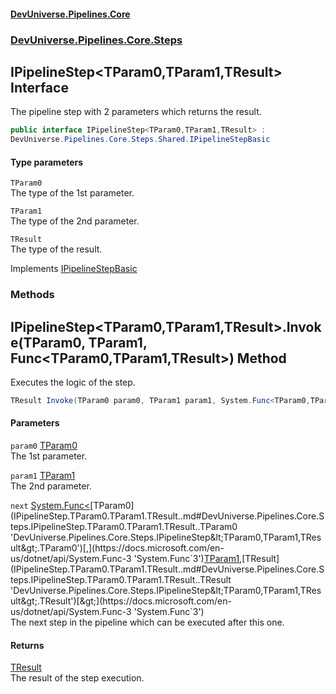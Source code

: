 #### [DevUniverse.Pipelines.Core](Pipelines.md 'Pipelines')
### [DevUniverse.Pipelines.Core.Steps](Pipelines.md#DevUniverse.Pipelines.Core.Steps 'DevUniverse.Pipelines.Core.Steps')
## IPipelineStep&lt;TParam0,TParam1,TResult&gt; Interface
The pipeline step with 2 parameters which returns the result.  
```csharp
public interface IPipelineStep<TParam0,TParam1,TResult> :
DevUniverse.Pipelines.Core.Steps.Shared.IPipelineStepBasic
```
#### Type parameters
<a name='DevUniverse.Pipelines.Core.Steps.IPipelineStep.TParam0.TParam1.TResult..TParam0'></a>
`TParam0`  
The type of the 1st parameter.
  
<a name='DevUniverse.Pipelines.Core.Steps.IPipelineStep.TParam0.TParam1.TResult..TParam1'></a>
`TParam1`  
The type of the 2nd parameter.
  
<a name='DevUniverse.Pipelines.Core.Steps.IPipelineStep.TParam0.TParam1.TResult..TResult'></a>
`TResult`  
The type of the result.
  

Implements [IPipelineStepBasic](IPipelineStepBasic.md 'DevUniverse.Pipelines.Core.Steps.Shared.IPipelineStepBasic')  
### Methods
<a name='DevUniverse.Pipelines.Core.Steps.IPipelineStep.TParam0.TParam1.TResult..Invoke(TParam0.TParam1.System.Func.TParam0.TParam1.TResult.)'></a>
## IPipelineStep&lt;TParam0,TParam1,TResult&gt;.Invoke(TParam0, TParam1, Func&lt;TParam0,TParam1,TResult&gt;) Method
Executes the logic of the step.  
```csharp
TResult Invoke(TParam0 param0, TParam1 param1, System.Func<TParam0,TParam1,TResult> next);
```
#### Parameters
<a name='DevUniverse.Pipelines.Core.Steps.IPipelineStep.TParam0.TParam1.TResult..Invoke(TParam0.TParam1.System.Func.TParam0.TParam1.TResult.).param0'></a>
`param0` [TParam0](IPipelineStep.TParam0.TParam1.TResult..md#DevUniverse.Pipelines.Core.Steps.IPipelineStep.TParam0.TParam1.TResult..TParam0 'DevUniverse.Pipelines.Core.Steps.IPipelineStep&lt;TParam0,TParam1,TResult&gt;.TParam0')  
The 1st parameter.
  
<a name='DevUniverse.Pipelines.Core.Steps.IPipelineStep.TParam0.TParam1.TResult..Invoke(TParam0.TParam1.System.Func.TParam0.TParam1.TResult.).param1'></a>
`param1` [TParam1](IPipelineStep.TParam0.TParam1.TResult..md#DevUniverse.Pipelines.Core.Steps.IPipelineStep.TParam0.TParam1.TResult..TParam1 'DevUniverse.Pipelines.Core.Steps.IPipelineStep&lt;TParam0,TParam1,TResult&gt;.TParam1')  
The 2nd parameter.
  
<a name='DevUniverse.Pipelines.Core.Steps.IPipelineStep.TParam0.TParam1.TResult..Invoke(TParam0.TParam1.System.Func.TParam0.TParam1.TResult.).next'></a>
`next` [System.Func&lt;](https://docs.microsoft.com/en-us/dotnet/api/System.Func-3 'System.Func`3')[TParam0](IPipelineStep.TParam0.TParam1.TResult..md#DevUniverse.Pipelines.Core.Steps.IPipelineStep.TParam0.TParam1.TResult..TParam0 'DevUniverse.Pipelines.Core.Steps.IPipelineStep&lt;TParam0,TParam1,TResult&gt;.TParam0')[,](https://docs.microsoft.com/en-us/dotnet/api/System.Func-3 'System.Func`3')[TParam1](IPipelineStep.TParam0.TParam1.TResult..md#DevUniverse.Pipelines.Core.Steps.IPipelineStep.TParam0.TParam1.TResult..TParam1 'DevUniverse.Pipelines.Core.Steps.IPipelineStep&lt;TParam0,TParam1,TResult&gt;.TParam1')[,](https://docs.microsoft.com/en-us/dotnet/api/System.Func-3 'System.Func`3')[TResult](IPipelineStep.TParam0.TParam1.TResult..md#DevUniverse.Pipelines.Core.Steps.IPipelineStep.TParam0.TParam1.TResult..TResult 'DevUniverse.Pipelines.Core.Steps.IPipelineStep&lt;TParam0,TParam1,TResult&gt;.TResult')[&gt;](https://docs.microsoft.com/en-us/dotnet/api/System.Func-3 'System.Func`3')  
The next step in the pipeline which can be executed after this one.
  
#### Returns
[TResult](IPipelineStep.TParam0.TParam1.TResult..md#DevUniverse.Pipelines.Core.Steps.IPipelineStep.TParam0.TParam1.TResult..TResult 'DevUniverse.Pipelines.Core.Steps.IPipelineStep&lt;TParam0,TParam1,TResult&gt;.TResult')  
The result of the step execution.
  
